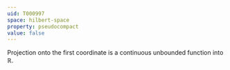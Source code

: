 ```yaml
---
uid: T000997
space: hilbert-space
property: pseudocompact
value: false
---
```

Projection onto the first coordinate is a continuous unbounded function into $\mathbb{R}$.

